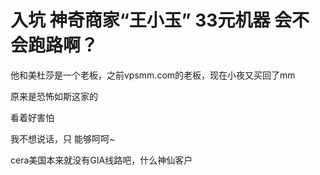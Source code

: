 # 入坑 神奇商家“王小玉”  33元机器  会不会跑路啊？


他和美杜莎是一个老板，之前vpsmm.com的老板，现在小夜又买回了mm

原来是恐怖如斯这家的

看着好害怕

我不想说话，只 能够呵呵~

cera美国本来就没有GIA线路吧，什么神仙客户<img src="static/image/smiley/yct/022.gif" smilieid="42" border="0" alt="" />
